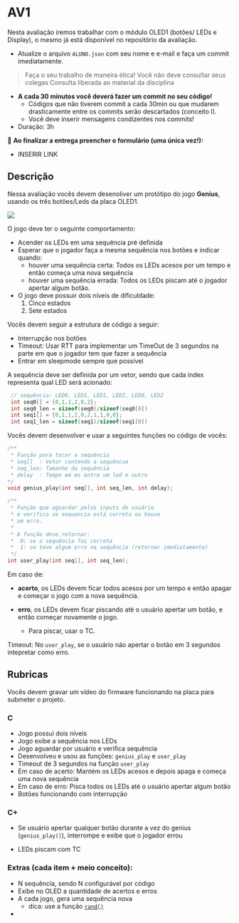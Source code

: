 # AV1

Nesta avaliação iremos trabalhar com o módulo OLED1 (botões/ LEDs e Display), o mesmo já está disponível no repositório da avaliação. 

- Atualize o arquivo `ALUNO.json` com seu nome e e-mail e faça um commit imediatamente.

> Faça o seu trabalho de maneira ética!
> Você não deve consultar seus colegas
> Consulta liberada ao material da disciplina

- **A cada 30 minutos você deverá fazer um commit no seu código!**
    - Códigos que não tiverem commit a cada 30min ou que mudarem drasticamente entre os commits serão descartados (conceito I).
    - Você deve inserir mensagens condizentes nos commits!
- Duração: 3h

:triangular_flag_on_post: **Ao finalizar a entrega preencher o formulário (uma única vez!):**

- INSERIR LINK

## Descrição

Nessa avaliação vocês devem desenoliver um protótipo do jogo **Genius**, 
usando os três botões/Leds da placa OLED1.

![](https://i.zst.com.br/thumbs/51/28/e/978141215.jpg)

O jogo deve ter o seguinte comportamento:

- Acender os LEDs em uma sequência pré definida
- Esperar que o jogador faça a mesma sequência nos botões e indicar quando:
    - houver uma sequência certa: Todos os LEDs acesos por um tempo e então começa uma nova sequência
    - houver uma sequência errada: Todos os LEDs piscam até o jogador apertar algum botão.
- O jogo deve possuir dois níveis de dificuldade:
    1. Cinco estados 
    1. Sete estados

Vocês devem seguir a estrutura de código a seguir:

- Interrupção nos botões
- Timeout: Usar RTT para implementar um TimeOut de 3 segundos na parte em que o jogador tem que fazer a sequência
- Entrar em sleepmode sempre que possível

A sequência deve ser definida por um vetor, sendo que cada index representa
qual LED será acionado:

``` c
 // sequência: LED0, LED1, LED1, LED2, LED0, LED2
 int seq0[] = {0,1,1,2,0,2};
 int seq0_len = sizeof(seq0)/sizeof(seq0[0])
 int seq1[] = {0,1,1,2,0,2,1,1,0,0};
 int seq1_len = sizeof(seq1)/sizeof(seq1[0])
```

Vocês devem desenvolver e usar a seguintes funções no código de vocês:

``` c
/**
 * Função para tocar a sequência 
 * seq[]  : Vetor contendo a sequêncua
 * seq_len: Tamanho da sequência
 * delay  : Tempo em ms entre um led e outro
*/
void genius_play(int seq[], int seq_len, int delay);

/**
 * Função que aguardar pelos inputs do usuário
 * e verifica se sequencia está correta ou houve
 * um erro.
 *
 * A função deve retornar:
 *  0: se a sequência foi correta
 *  1: se teve algum erro na sequência (retornar imediatamente)
 */
int user_play(int seq[], int seq_len);
```

Em caso de:

- **acerto**, os LEDs devem ficar todos acesos por um tempo e então apagar e começar o jogo com a nova sequência.

- **erro**, os LEDs devem ficar piscando até o usuário apertar um botão, e então começar novamente o jogo.
    - Para piscar, usar o TC.
 
Timeout:
    No `user_play`, se o usuário não apertar o botão em 3 segundos intepretar como erro.

## Rubricas

Vocês devem gravar um vídeo do firmware funcionando na placa para submeter o projeto.

### C

- Jogo possui dois níveis
- Jogo exibe a sequência nos LEDs
- Jogo aguardar por usuário e verifica sequência
- Desenvolveu e usou as funções: `genius_play` e `user_play`
- Timeout de 3 segundos na função `user_play`
- Em caso de acerto: Mantém os LEDs acesos e depois apaga e começa uma nova sequência
- Em caso de erro: Pisca todos os LEDs até o usuário apertar algum botão
- Botões funcionando com interrupção

### C+

- Se usuário apertar qualquer botão durante a vez do genius (`genius_play()`), interrompe e exibe que o jogador errou

- LEDs piscam com TC

### Extras (cada item + meio conceito):

- N sequência, sendo N configurável por código
- Exibe no OLED a quantidade de acertos e erros
- A cada jogo, gera uma sequência nova
    - dica: use a função [`rand()`](https://www.tutorialspoint.com/c_standard_library/c_function_rand.htm)
- 
